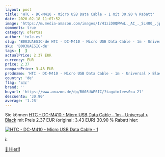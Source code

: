 ```yaml
---
layout: post
title: 'HTC - DC-M410 - Micro USB Data Cable - 1 mit 30.90 % Rabatt'
date: 2020-02-18 11:07:52
image: 'https://m.media-amazon.com/images/I/41ziD0QPWwL._AC_._SL400_.jpg'
comments: true
category: ofertas
author: 'tole.es'
slug: 'B003UAESIC-de HTC - DC-M410 - Micro USB Data Cable - 1m - Universal > Black'
sku: 'B003UAESIC-de'
tags: [  ]
actualPrice: 2.37 EUR
currency: EUR
price: 2.37
comparePrice: 3.43 EUR
prodname: 'HTC - DC-M410 - Micro USB Data Cable - 1m - Universal > Black'
country: 'de'
flag: '🇩🇪'
brand: ''
buyurl: 'https://www.amazon.de/dp/B003UAESIC/?tag=tolees0ca-21'
descuento: '30.90'
average: '1.28'
---
```


Sie können [HTC - DC-M410 - Micro USB Data Cable - 1m - Universal > Black](https://www.amazon.de/dp/B003UAESIC/?tag=tolees0ca-21) mit Preis 2.37 EUR (original: 3.43 EUR) 30.90 % Rabatt hier:

[![HTC - DC-M410 - Micro USB Data Cable - 1](https://m.media-amazon.com/images/I/41ziD0QPWwL._AC_._SL400_.jpg)](https://www.amazon.de/dp/B003UAESIC/?tag=tolees0ca-21)

ℹ️:


[🛒 Hier!!](https://www.amazon.de/dp/B003UAESIC/?tag=tolees0ca-21)
